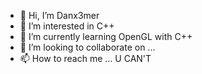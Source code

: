 - 👋 Hi, I’m Danx3mer
- 👀 I’m interested in C++
- 🌱 I’m currently learning OpenGL with C++
- 💞️ I’m looking to collaborate on ...
- 📫 How to reach me ... U CAN'T 

<!---
Danx3mer/Danx3mer is a ✨ special ✨ repository because its `README.md` (this file) appears on your GitHub profile.
You can click the Preview link to take a look at your changes.
--->
